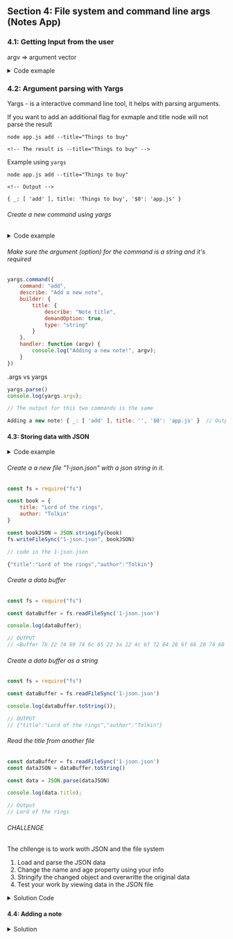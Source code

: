 ## Section 4: File system and command line args (Notes App)

### 4.1: Getting Input from the user

argv => argument vector


<details>
  <summary>Code exmaple</summary>

  ```js
const command = process.argv[2]

if (command === "add") {
    console.log("Adding note!");
} else if (command === 'remove') {
    console.log("Removing note!");
}

// Type node app.js add => Output is Adding note!
// Type node app.js remove => Output is Removinga note!
```

</details>


### 4.2: Argument parsing with Yargs

Yargs - is a interactive command line tool, it helps with parsing arguments.


If you want to add an additional flag for exmaple and title node will not parse the
result

```shel
node app.js add --title="Things to buy"

<!-- The result is --title="Things to buy" -->
```

Example using `yargs`

```terminal
node app.js add --title="Things to buy"

<!-- Output -->

{ _: [ 'add' ], title: 'Things to buy', '$0': 'app.js' }
```

###### Create a new command using yargs


<details>
  <summary>Code example</summary>

```js
// Create add command
yargs.command({
    command: "add",
    describe: "Add a new note",
    handler: function () {
        console.log("Adding a new note!");
    }
})
```

```terminal
node app.js add

<!-- Output -->
Adding a new note!
{ _: [ 'add' ], '$0': 'app.js' }
```

</details>


###### Make sure the argument (option) for the command is a string and it's required

```js
yargs.command({
    command: "add",
    describe: "Add a new note",
    builder: {
        title: {
            describe: "Note title",
            demandOption: true,
            type: "string"
        }
    },
    handler: function (argv) {
        console.log("Adding a new note!", argv);
    }
})
```

.args vs yargs

```js
yargs.parse()
console.log(yargs.argv);

// The output for this two commands is the same

Adding a new note! { _: [ 'add' ], title: '', '$0': 'app.js' }  // Output
```

#### 4.3: Storing data with JSON


<details>
  <summary>Code example</summary>

```js
const book = {
    title: "Lord of the rings",
    author: "Tolkin"
}

// Take a objects and returns a JSON
const bookJSON = JSON.stringify(book)

console.log(bookJSON);

// Take a JSON and returns an obejct
const parseData = JSON.parse(bookJSON)
console.log(parseData.author);
```

</details>


###### Create a a new file "1-json.json" with a json string in it.

```js
const fs = require("fs")

const book = {
    title: "Lord of the rings",
    author: "Tolkin"
}

const bookJSON = JSON.stringify(book)
fs.writeFileSync("1-json.json", bookJSON)

// code in the 1-json.json

{"title":"Lord of the rings","author":"Tolkin"}
```

###### Create a data buffer

```js
const fs = require("fs")

const dataBuffer = fs.readFileSync('1-json.json')

console.log(dataBuffer);

// OUTPUT
// <Buffer 7b 22 74 69 74 6c 65 22 3a 22 4c 6f 72 64 20 6f 66 20 74 68 65 20 72 69 6e 67 73 22 2c 22 61 75 74 68 6f 72 22 3a 22 54 6f 6c 6b 69 6e 22 7d>
```

###### Create a data buffer as a string

```js
const fs = require("fs")

const dataBuffer = fs.readFileSync('1-json.json')

console.log(dataBuffer.toString());

// OUTPUT
// {"title":"Lord of the rings","author":"Tolkin"}
```

###### Read the title from another file

```js
const dataBuffer = fs.readFileSync('1-json.json')
const dataJSON = dataBuffer.toString()

const data = JSON.parse(dataJSON)

console.log(data.title);

// Output
// Lord of the rings
```

###### CHALLENGE

The chllenge is to work woth JSON and the file system

1. Load and parse the JSON data
2. Change the name and age property using your info
3. Stringify the changed object and overwritte the original data
4. Test your work by viewing data in the JSON file

<details>
  <summary>Solution Code</summary>

  ```javascript
const dataBuffer = fs.readFileSync("1-json.json")
const dataJSON = dataBuffer.toString()

const user = JSON.parse(dataJSON)

user.name = "Todor"
user.age = 35

const userJSON = JSON.stringify(user)
fs.writeFileSync("1-json.json", userJSON)

console.log(dataJSON);
  ```

  ```json
// Code in the the 1-json-json

// Before the code runs
{"name":"Andrew","planet":"Earth","age":23}

// After the code runs
{"name":"Todor","planet":"Earth","age":35}
  ```

</details>

#### 4.4: Adding a note




<details>
  <summary>Solution</summary>


</details>